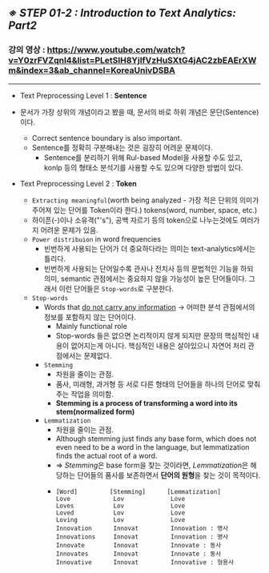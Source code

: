 ## *※ STEP 01-2 : Introduction to Text Analytics: Part2*
### 강의 영상 : https://www.youtube.com/watch?v=Y0zrFVZqnl4&list=PLetSlH8YjIfVzHuSXtG4jAC2zbEAErXWm&index=3&ab_channel=KoreaUnivDSBA

---

* Text Preprocessing Level 1 : **Sentence**
* 문서가 가장 상위의 개념이라고 봤을 때, 문서의 바로 하위 개념은 문단(Sentence)이다.
  * Correct sentence boundary is also important.
  * Sentence를 정확히 구분해내는 것은 굉장히 어려운 문제이다.
    * Sentence를 분리하기 위해 Rul-based Model을 사용할 수도 있고, konlp 등의 형태소 분석기를 사용할 수도 있으며 다양한 방법이 있다.

* Text Preprocessing Level 2 : **Token**
  * `Extracting meaningful`(worth being analyzed - 가장 적은 단위의 의미가 주어져 있는 단어를 Token이라 한다.) tokens(word, number, space, etc.)
  * 하이픈(-)이나 소유격("'s"), 공백 자르기 등의 token으로 나누는것에도 여러가지 어려운 문제가 있음.
  * `Power distribuion` in word frequencies
    * 빈번하게 사용되는 단어가 더 중요하다라는 의미는 text-analytics에서는 틀리다.
    * 빈번하게 사용되는 단어일수록 관사나 전치사 등의 문법적인 기능을 하되 의미, semantic 관점에서는 중요하지 않을 가능성이 높은 단어들이다. 그래서 이런 단어들은 `Stop-words`로 구분한다.
  * `Stop-words`
    * Words that <U>do not carry any information</U> -> 어떠한 분석 관점에서의 정보를 포함하지 않는 단어이다.
      * Mainly functional role
      * Stop-words 들은 없으면 논리적이지 않게 되지만 문장의 핵심적인 내용이 없어지는게 아니다. 핵심적인 내용은 살아있으니 자연어 처리 관점에서는 문제없다.
    * `Stemming`
      * 차원을 줄이는 관점.
      * 품사, 미래형, 과거형 등 서로 다른 형태의 단어들을 하나의 단어로 맞춰주는 작업을 의미함.
      * **Stemming is a process of transforming a word into its stem(normalized form)**
    * `Lemmatization`
      * 차원을 줄이는 관점.
      * Although stemming just finds any base form, which does not even need to be a word in the language, but lemmatization finds the actual root of a word.
      * => *Stemming*은 base form을 찾는 것이라면, *Lemmatization*은 해당하는 단어들의 품사를 보존하면서 **단어의 원형**을 찾는 것이 목적이다.
      * 
        ```
        [Word]         [Stemming]      [Lemmatization]
        Love            Lov             Love
        Loves           Lov             Love
        Loved           Lov             Love
        Loving          Lov             Love
        Innovation      Innovat         Innovation : 명사
        Innovations     Innovat         Innovation : 명사
        Innovate        Innovat         Innovate : 동사
        Innovates       Innovat         Innovate : 동사
        Innovative      Innovat         Innovative : 형용사
        ```






